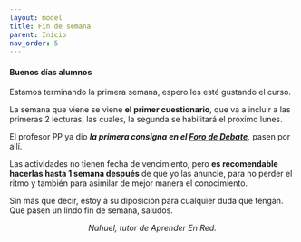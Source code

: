 ```yaml
---
layout: model
title: Fin de semana
parent: Inicio
nav_order: 5
---
```

<h4><b>Buenos días alumnos</b></h4>
<p>Estamos terminando la primera semana, espero les esté gustando el curso.</p>
<p>La semana que viene se viene <b>el primer cuestionario</b>, que va a incluir a las primeras 2 lecturas, las cuales, la segunda se habilitará el próximo lunes.</p>
<p>El profesor PP ya dio <b><i>la primera consigna en el <a href="F1" target="_blank" rel="noreferrer noopener">Foro de Debate</a>,</i></b> pasen por allí.</p>
<p>Las actividades no tienen fecha de vencimiento, pero <b>es recomendable hacerlas hasta 1 semana después</b> de que yo las anuncie, para no perder el ritmo y también para asimilar de mejor manera el conocimiento.</p>
<p>Sin más que decir, estoy a su diposición para cualquier duda que tengan. Que pasen un lindo fin de semana, saludos.</p>
<p style="text-align:center;"><i>Nahuel, tutor de Aprender En Red.</i></p>
